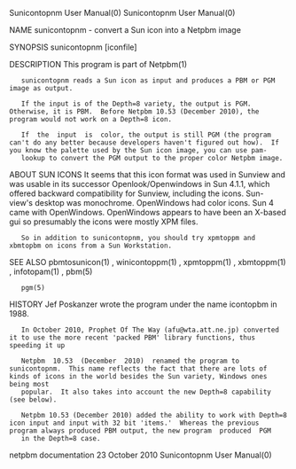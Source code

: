 Sunicontopnm User Manual(0)                                                                                                                                                       Sunicontopnm User Manual(0)



NAME
       sunicontopnm - convert a Sun icon into a Netpbm image



SYNOPSIS
       sunicontopnm [iconfile]



DESCRIPTION
       This program is part of Netpbm(1)

       sunicontopnm reads a Sun icon as input and produces a PBM or PGM image as output.

       If the input is of the Depth=8 variety, the output is PGM.  Otherwise, it is PBM.  Before Netpbm 10.53 (December 2010), the program would not work on a Depth=8 icon.

       If  the  input  is  color, the output is still PGM (the program can't do any better because developers haven't figured out how).  If you know the palette used by the Sun icon image, you can use pam-
       lookup to convert the PGM output to the proper color Netpbm image.



ABOUT SUN ICONS
       It seems that this icon format was used in Sunview and was usable in its successor Openlook/Openwindows in Sun 4.1.1, which offered backward compatibility for Sunview,  including  the  icons.   Sun-
       view's desktop was monochrome.  OpenWindows had color icons.  Sun 4 came with OpenWindows.  OpenWindows appears to have been an X-based gui so presumably the icons were mostly XPM files.

       So in addition to sunicontopnm, you should try xpmtoppm and xbmtopbm on icons from a Sun Workstation.



SEE ALSO
       pbmtosunicon(1) , winicontoppm(1) , xpmtoppm(1) , xbmtoppm(1) , infotopam(1) , pbm(5)

       pgm(5)



HISTORY
       Jef Poskanzer wrote the program under the name icontopbm in 1988.

       In October 2010, Prophet Of The Way (afu@wta.att.ne.jp) converted it to use the more recent 'packed PBM' library functions, thus speeding it up

       Netpbm  10.53  (December  2010)  renamed the program to sunicontopnm.  This name reflects the fact that there are lots of kinds of icons in the world besides the Sun variety, Windows ones being most
       popular.  It also takes into account the new Depth=8 capability (see below).

       Netpbm 10.53 (December 2010) added the ability to work with Depth=8 icon input and input with 32 bit 'items.'  Whereas the previous program always produced PBM output, the new program  produced  PGM
       in the Depth=8 case.



netpbm documentation                                                                           23 October 2010                                                                    Sunicontopnm User Manual(0)
